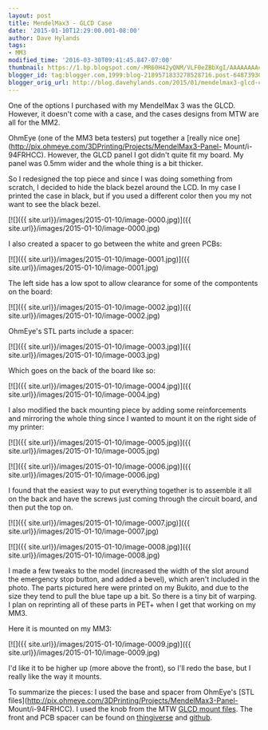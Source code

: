 ```yaml
---
layout: post
title: MendelMax3 - GLCD Case
date: '2015-01-10T12:29:00.001-08:00'
author: Dave Hylands
tags:
- MM3
modified_time: '2016-03-30T09:41:45.847-07:00'
thumbnail: https://1.bp.blogspot.com/-MR60H42yQNM/VLF0eZBbXgI/AAAAAAAAcl4/efOdqEhyQSs/s72-c/IMG_20150110_102739.jpg
blogger_id: tag:blogger.com,1999:blog-2189571833278528716.post-6487393039499067147
blogger_orig_url: http://blog.davehylands.com/2015/01/mendelmax3-glcd-case.html
---
```


One of the options I purchased with my MendelMax 3 was the GLCD. However, it
doesn't come with a case, and the cases designs from MTW are all for the MM2.

OhmEye (one of the MM3 beta testers) put together a [really nice
one](http://pix.ohmeye.com/3DPrinting/Projects/MendelMax3-Panel-
Mount/i-94FRHCC). However, the GLCD panel I got didn't quite fit my board. My
panel was 0.5mm wider and the whole thing is a bit thicker.

So I redesigned the top piece and since I was doing something from scratch, I
decided to hide the black bezel around the LCD. In my case I printed the case
in black, but if you used a different color then you my not want to see the
black bezel.

[![]({{ site.url}}/images/2015-01-10/image-0000.jpg)]({{ site.url}}/images/2015-01-10/image-0000.jpg)



I also created a spacer to go between the white and green PCBs:

[![]({{ site.url}}/images/2015-01-10/image-0001.jpg)]({{ site.url}}/images/2015-01-10/image-0001.jpg)



The left side has a low spot to allow clearance for some of the compontents on
the board:

[![]({{ site.url}}/images/2015-01-10/image-0002.jpg)]({{ site.url}}/images/2015-01-10/image-0002.jpg)



OhmEye's STL parts include a spacer:

[![]({{ site.url}}/images/2015-01-10/image-0003.jpg)]({{ site.url}}/images/2015-01-10/image-0003.jpg)



Which goes on the back of the board like so:

[![]({{ site.url}}/images/2015-01-10/image-0004.jpg)]({{ site.url}}/images/2015-01-10/image-0004.jpg)



I also modified the back mounting piece by adding some reinforcements and
mirroring the whole thing since I wanted to mount it on the right side of my
printer:

[![]({{ site.url}}/images/2015-01-10/image-0005.jpg)]({{ site.url}}/images/2015-01-10/image-0005.jpg)



[![]({{ site.url}}/images/2015-01-10/image-0006.jpg)]({{ site.url}}/images/2015-01-10/image-0006.jpg)



I found that the easiest way to put everything together is to assemble it all
on the back and have the screws just coming through the circuit board, and
then put the top on.

[![]({{ site.url}}/images/2015-01-10/image-0007.jpg)]({{ site.url}}/images/2015-01-10/image-0007.jpg)




[![]({{ site.url}}/images/2015-01-10/image-0008.jpg)]({{ site.url}}/images/2015-01-10/image-0008.jpg)



I made a few tweaks to the model (increased the width of the slot around the
emergency stop button, and added a bevel), which aren't included in the photo.
The parts pictured here were printed on my Bukito, and due to the size they
tend to pull the blue tape up a bit. So there is a tiny bit of warping. I plan
on reprinting all of these parts in PET+ when I get that working on my MM3.

Here it is mounted on my MM3:

[![]({{ site.url}}/images/2015-01-10/image-0009.jpg)]({{ site.url}}/images/2015-01-10/image-0009.jpg)



I'd like it to be higher up (more above the front), so I'll redo the base, but
I really like the way it mounts.

To summarize the pieces:
I used the base and spacer from OhmEye's [STL
files](http://pix.ohmeye.com/3DPrinting/Projects/MendelMax3-Panel-
Mount/i-94FRHCC).
I used the knob from the MTW [GLCD mount
files](https://www.dropbox.com/sh/pipqtmksk6c2pii/AAC6EcTeXhRHMKXhqnuetJdZa/GLCD%20Mount/Side%20Mount%20%28Preferred%29/LCD%20Knob.stl?dl=0).
The front and PCB spacer can be found on
[thingiverse](http://www.thingiverse.com/thing:1453368) and
[github](https://github.com/dhylands/3D-Printed-Parts/tree/master/GLCD).



